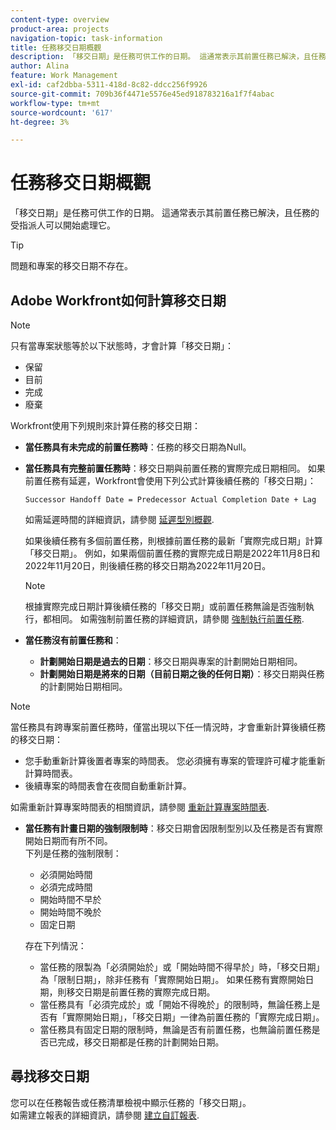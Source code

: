 ```yaml
---
content-type: overview
product-area: projects
navigation-topic: task-information
title: 任務移交日期概觀
description: 「移交日期」是任務可供工作的日期。 這通常表示其前置任務已解決，且任務的受指派人可以開始處理它。
author: Alina
feature: Work Management
exl-id: caf2dbba-5311-418d-8c82-ddcc256f9926
source-git-commit: 709b36f4471e5576e45ed918783216a1f7f4abac
workflow-type: tm+mt
source-wordcount: '617'
ht-degree: 3%

---
```


# 任務移交日期概觀

「移交日期」是任務可供工作的日期。 這通常表示其前置任務已解決，且任務的受指派人可以開始處理它。

>[!TIP]
>
>問題和專案的移交日期不存在。

## Adobe Workfront如何計算移交日期

>[!NOTE]
>
>只有當專案狀態等於以下狀態時，才會計算「移交日期」：
>
>* 保留
>* 目前
>* 完成
>* 廢棄
>

Workfront使用下列規則來計算任務的移交日期：

* **當任務具有未完成的前置任務時**：任務的移交日期為Null。
* **當任務具有完整前置任務時**：移交日期與前置任務的實際完成日期相同。 如果前置任務有延遲，Workfront會使用下列公式計算後續任務的「移交日期」：

  `Successor Handoff Date = Predecessor Actual Completion Date + Lag`

  如需延遲時間的詳細資訊，請參閱 [延遲型別概觀](../use-prdcssrs/lag-types.md).

  如果後續任務有多個前置任務，則根據前置任務的最新「實際完成日期」計算「移交日期」。 例如，如果兩個前置任務的實際完成日期是2022年11月8日和2022年11月20日，則後續任務的移交日期為2022年11月20日。

  >[!NOTE]
  >
  >   根據實際完成日期計算後續任務的「移交日期」或前置任務無論是否強制執行，都相同。 如需強制前置任務的詳細資訊，請參閱 [強制執行前置任務](../use-prdcssrs/enforced-predecessors.md).


* **當任務沒有前置任務和**：

   * **計劃開始日期是過去的日期**：移交日期與專案的計劃開始日期相同。
   * **計劃開始日期是將來的日期（目前日期之後的任何日期）**：移交日期與任務的計劃開始日期相同。

>[!NOTE]
>
>當任務具有跨專案前置任務時，僅當出現以下任一情況時，才會重新計算後續任務的移交日期：
>
>* 您手動重新計算後置者專案的時間表。 您必須擁有專案的管理許可權才能重新計算時間表。
>* 後續專案的時間表會在夜間自動重新計算。
>
>如需重新計算專案時間表的相關資訊，請參閱 [重新計算專案時間表](../../../manage-work/projects/manage-projects/recalculate-project-timeline.md).

* **當任務有計畫日期的強制限制時**：移交日期會因限制型別以及任務是否有實際開始日期而有所不同。\
  下列是任務的強制限制：

   * 必須開始時間
   * 必須完成時間
   * 開始時間不早於
   * 開始時間不晚於
   * 固定日期

  存在下列情況：

   * 當任務的限製為「必須開始於」或「開始時間不得早於」時，「移交日期」為「限制日期」，除非任務有「實際開始日期」。 如果任務有實際開始日期，則移交日期是前置任務的實際完成日期。
   * 當任務具有「必須完成於」或「開始不得晚於」的限制時，無論任務上是否有「實際開始日期」，「移交日期」一律為前置任務的「實際完成日期」。
   * 當任務具有固定日期的限制時，無論是否有前置任務，也無論前置任務是否已完成，移交日期都是任務的計劃開始日期。

## 尋找移交日期

您可以在任務報告或任務清單檢視中顯示任務的「移交日期」。\
如需建立報表的詳細資訊，請參閱 [建立自訂報表](../../../reports-and-dashboards/reports/creating-and-managing-reports/create-custom-report.md).
